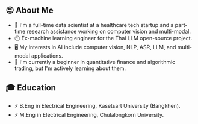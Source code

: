 ## 😉 About Me
- 🔭 I'm a full-time data scientist at a healthcare tech startup and a part-time research assistance working on computer vision and multi-modal.
- 🕙 Ex-machine learning engineer for the Thai LLM open-source project.
- 🖥️ My interests in AI include computer vision, NLP, ASR, LLM, and multi-modal applications.
- 🌱 I'm currently a beginner in quantitative finance and algorithmic trading, but I'm actively learning about them.

## 🎓 Education
- ⚡ B.Eng in Electrical Engineering, Kasetsart University (Bangkhen).
- ⚡ M.Eng in Electrical Engineering, Chulalongkorn University.

<!--
**NPC1399/NPC1399** is a ✨ _special_ ✨ repository because its `README.md` (this file) appears on your GitHub profile.

Here are some ideas to get you started:

- 🔭 I’m currently working on ...
- 🌱 I’m currently learning ...
- 👯 I’m looking to collaborate on ...
- 🤔 I’m looking for help with ...
- 💬 Ask me about ...
- 📫 How to reach me: ...
- 😄 Pronouns: ...
- ⚡ Fun fact: ...
-->
